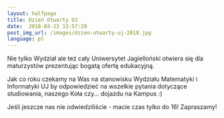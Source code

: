 ```yaml
---
layout:	halfpage
title: Dzień Otwarty UJ
date:  2018-03-23 13:57:29
post_img_url: /images/dzien-otwarty-uj-2018.jpg
language: pl
---
```


Nie tylko Wydział ale też cały Uniwersytet Jagielloński otwiera się dla maturzystów prezentując bogatą ofertę edukacyjną.

Jak co roku czekamy na Was na stanowisku Wydziału Matematyki i Informatyki UJ by odpowiedzieć na wszelkie pytania dotyczące studiowania,
naszego Koła czy... dojazdu na Kampus :) 


Jeśli jeszcze nas nie odwiedziliście - macie czas tylko do 16! Zapraszamy!